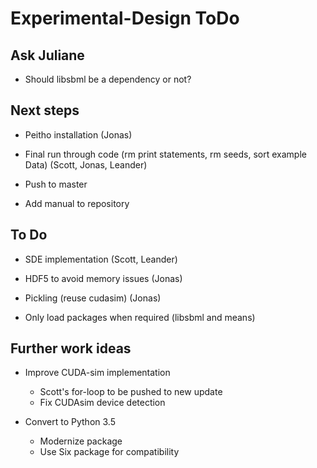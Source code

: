 # Experimental-Design ToDo

## Ask Juliane

- Should libsbml be a dependency or not?

## Next steps

- Peitho installation (Jonas)

- Final run through code (rm print statements, rm seeds, sort example Data) (Scott, Jonas, Leander)

- Push to master

- Add manual to repository

## To Do

- SDE implementation (Scott, Leander)

- HDF5 to avoid memory issues (Jonas)

- Pickling (reuse cudasim)  (Jonas)

- Only load packages when required (libsbml and means)

## Further work ideas

- Improve CUDA-sim implementation
  - Scott's for-loop to be pushed to new update
  - Fix CUDAsim device detection

- Convert to Python 3.5
  - Modernize package
  - Use Six package for compatibility

